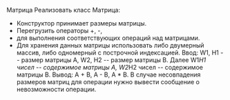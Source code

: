 Матрица
Реализовать класс Матрица: 
* Конструктор принимает размеры матрицы. 
* Перегрузить операторы +, -, 
* для выполнения соответствующих операций над матрицами. 
* Для хранения данных матрицы использовать либо двумерный массив, либо одномерный с построчной индексацией. 
Ввод: W1, H1 -- размер матрицы A, W2, H2 -- размер матрицы B. Далее W1*H1 чисел -- содержимое матрицы A, W2*H2 чисел -- содержимое матрицы B. Вывод: A + B, A - B, A * B. 
В случае несовпадения размеров матриц для операции нужно вывести сообщение о невозможности операции.
